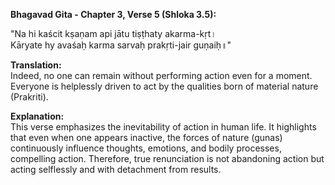 **Bhagavad Gita - Chapter 3, Verse 5 (Shloka 3.5):**

"Na hi kaścit kṣaṇam api jātu tiṣṭhaty akarma-kṛt।          
Kāryate hy avaśaḥ karma sarvaḥ prakṛti-jair guṇaiḥ॥"       

**Translation:**       
Indeed, no one can remain without performing action even for a moment. Everyone is helplessly driven to act by the qualities born of material nature (Prakriti).

**Explanation:**     
This verse emphasizes the inevitability of action in human life. It highlights that even when one appears inactive, the forces of nature (gunas) continuously influence thoughts, emotions, and bodily processes, compelling action. Therefore, true renunciation is not abandoning action but acting selflessly and with detachment from results.

